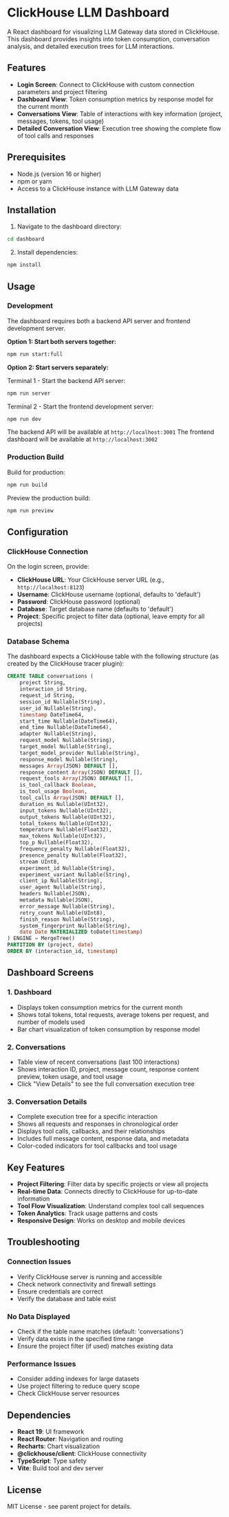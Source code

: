 # ClickHouse LLM Dashboard

A React dashboard for visualizing LLM Gateway data stored in ClickHouse. This dashboard provides insights into token consumption, conversation analysis, and detailed execution trees for LLM interactions.

## Features

- **Login Screen**: Connect to ClickHouse with custom connection parameters and project filtering
- **Dashboard View**: Token consumption metrics by response model for the current month
- **Conversations View**: Table of interactions with key information (project, messages, tokens, tool usage)
- **Detailed Conversation View**: Execution tree showing the complete flow of tool calls and responses

## Prerequisites

- Node.js (version 16 or higher)
- npm or yarn
- Access to a ClickHouse instance with LLM Gateway data

## Installation

1. Navigate to the dashboard directory:
```bash
cd dashboard
```

2. Install dependencies:
```bash
npm install
```

## Usage

### Development
The dashboard requires both a backend API server and frontend development server.

**Option 1: Start both servers together:**
```bash
npm run start:full
```

**Option 2: Start servers separately:**

Terminal 1 - Start the backend API server:
```bash
npm run server
```

Terminal 2 - Start the frontend development server:
```bash
npm run dev
```

The backend API will be available at `http://localhost:3001`
The frontend dashboard will be available at `http://localhost:3002`

### Production Build
Build for production:
```bash
npm run build
```

Preview the production build:
```bash
npm run preview
```

## Configuration

### ClickHouse Connection
On the login screen, provide:

- **ClickHouse URL**: Your ClickHouse server URL (e.g., `http://localhost:8123`)
- **Username**: ClickHouse username (optional, defaults to 'default')
- **Password**: ClickHouse password (optional)
- **Database**: Target database name (defaults to 'default')
- **Project**: Specific project to filter data (optional, leave empty for all projects)

### Database Schema
The dashboard expects a ClickHouse table with the following structure (as created by the ClickHouse tracer plugin):

```sql
CREATE TABLE conversations (
    project String,
    interaction_id String,
    request_id String,
    session_id Nullable(String),
    user_id Nullable(String),
    timestamp DateTime64,
    start_time Nullable(DateTime64),
    end_time Nullable(DateTime64),
    adapter Nullable(String),
    request_model Nullable(String),
    target_model Nullable(String),
    target_model_provider Nullable(String),
    response_model Nullable(String),
    messages Array(JSON) DEFAULT [],
    response_content Array(JSON) DEFAULT [],
    request_tools Array(JSON) DEFAULT [],
    is_tool_callback Boolean,
    is_tool_usage Boolean,
    tool_calls Array(JSON) DEFAULT [],
    duration_ms Nullable(UInt32),
    input_tokens Nullable(UInt32),
    output_tokens Nullable(UInt32),
    total_tokens Nullable(UInt32),
    temperature Nullable(Float32),
    max_tokens Nullable(UInt32),
    top_p Nullable(Float32),
    frequency_penalty Nullable(Float32),
    presence_penalty Nullable(Float32),
    stream UInt8,
    experiment_id Nullable(String),
    experiment_variant Nullable(String),
    client_ip Nullable(String),
    user_agent Nullable(String),
    headers Nullable(JSON),
    metadata Nullable(JSON),
    error_message Nullable(String),
    retry_count Nullable(UInt8),
    finish_reason Nullable(String),
    system_fingerprint Nullable(String),
    date Date MATERIALIZED toDate(timestamp)
) ENGINE = MergeTree()
PARTITION BY (project, date)
ORDER BY (interaction_id, timestamp)
```

## Dashboard Screens

### 1. Dashboard
- Displays token consumption metrics for the current month
- Shows total tokens, total requests, average tokens per request, and number of models used
- Bar chart visualization of token consumption by response model

### 2. Conversations
- Table view of recent conversations (last 100 interactions)
- Shows interaction ID, project, message count, response content preview, token usage, and tool usage
- Click "View Details" to see the full conversation execution tree

### 3. Conversation Details
- Complete execution tree for a specific interaction
- Shows all requests and responses in chronological order
- Displays tool calls, callbacks, and their relationships
- Includes full message content, response data, and metadata
- Color-coded indicators for tool callbacks and tool usage

## Key Features

- **Project Filtering**: Filter data by specific projects or view all projects
- **Real-time Data**: Connects directly to ClickHouse for up-to-date information
- **Tool Flow Visualization**: Understand complex tool call sequences
- **Token Analytics**: Track usage patterns and costs
- **Responsive Design**: Works on desktop and mobile devices

## Troubleshooting

### Connection Issues
- Verify ClickHouse server is running and accessible
- Check network connectivity and firewall settings
- Ensure credentials are correct
- Verify the database and table exist

### No Data Displayed
- Check if the table name matches (default: 'conversations')
- Verify data exists in the specified time range
- Ensure the project filter (if used) matches existing data

### Performance Issues
- Consider adding indexes for large datasets
- Use project filtering to reduce query scope
- Check ClickHouse server resources

## Dependencies

- **React 19**: UI framework
- **React Router**: Navigation and routing
- **Recharts**: Chart visualization
- **@clickhouse/client**: ClickHouse connectivity
- **TypeScript**: Type safety
- **Vite**: Build tool and dev server

## License

MIT License - see parent project for details.